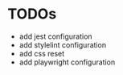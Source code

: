 # TODOs

- add jest configuration
- add stylelint configuration
- add css reset
- add playwright configuration
